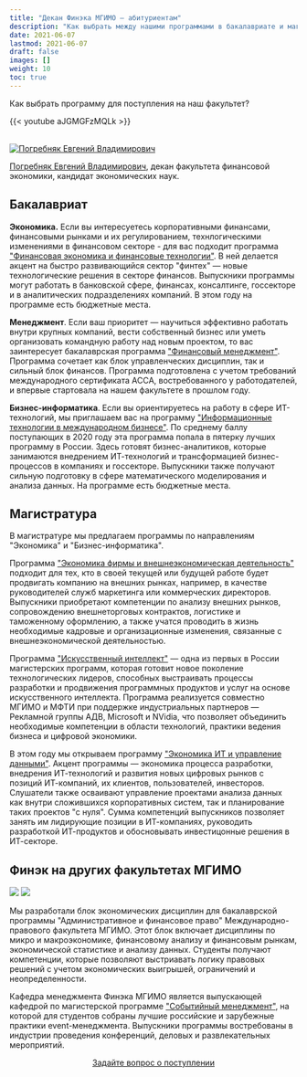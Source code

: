 ```yaml
---
title: "Декан Финэка МГИМО — абитуриентам"
description: "Как выбрать между нашими программами в бакалавриате и магистратуре - для кого какие программы подходят?"
date: 2021-06-07
lastmod: 2021-06-07
draft: false
images: []
weight: 10
toc: true
---
```


Как выбрать программу для поступления на наш факультет?

{{< youtube aJGMGFzMQLk >}}

<br>

<a href="https://mgimo.ru/people/pogrebnyak/" class="float-left mr-3 pt-2">
<img
    src="https://mgimo.ru/upload/iblock/341/pogrebnyak.jpg"
    alt="Погребняк Евгений Владимирович"
    title="Погребняк Евгений Владимирович"
    class="rounded-photo"
/>
</a>

[Погребняк Евгений Владимирович](https://mgimo.ru/people/pogrebnyak/), декан факультета финансовой экономики, кандидат экономических наук.

[econ]: /program/undergrad/economics
[management]: /program/undergrad/management
[itmb]: /program/undergrad/itmb
[ai]: https://ai.mgimo.ru
[ved]: /program/graduate/firm-economics-ved
[it]: /program/graduate/it-economics-and-data-management
[event]: https://event.mgimo.ru/
[emba]: /program/executive/emba

## Бакалавриат

**Экономика.** Если вы интересуетесь корпоративными финансами, финансовыми рынками и их регулированием, технлогическими изменениями в финансовом секторе - для вас подходит программа ["Финансовая экономика и финансовые технологии"][econ]. В ней делается акцент на быстро развивающийся сектор "финтех" — новые технологические решения в секторе финансов. Выпускники программы могут работать в банковской сфере, финансах, консалтинге, госсекторе и в аналитических подразделениях компаний. В этом году на программе есть бюджетные места.

**Менеджмент**. Если ваш приоритет — научиться эффективно работать внутри крупных компаний, вести собственный бизнес или уметь организовать командную работу над новым проектом, то вас заинтересует бакалаврская программа ["Финансовый менеджмент"][management]. Программа сочетает как блок управленческих дисциплин, так и сильный блок финансов. Программа подготовлена с учетом требований международного сертификата ACCA, востребованного у работодателей, и впервые стартовала на нашем факультете в прошлом году.

**Бизнес-информатика**. Если вы ориентируетесь на работу в сфере ИТ-технологий, мы приглашаем вас на программу ["Информационные технологии в международном бизнесе"][itmb]. По среднему баллу поступающих в 2020 году эта программа попала в пятерку лучших программу в России. Здесь готовят бизнес-аналитиков, которые занимаются внедрением ИТ-технологий и трансформацией бизнес-процессов в компаниях и госсекторе. Выпускники также получают сильную подготовку в сфере математического моделирования и анализа данных. На программе есть бюджетные места.

## Магистратура

В магистратуре мы предлагаем программы по направлениям "Экономика" и "Бизнес-информатика".

Программа ["Экономика фирмы и внешнеэкономическая деятельность"][ved] подходит для тех, кто в своей текущей или будущей работе будет продвигать компанию на внешних рынках, например, в качестве руководителей служб маркетинга или коммерческих директоров. Выпускники приобретают компетенции по анализу внешних рынков, сопровождению внешнеторговых контрактов, логистике и таможенному оформлению, а также учатся проводить в жизнь необходимые кадровые и организационные изменения, связанные с внешнеэкономической деятельностью.

Программа ["Искусственный интеллект"][ai] — одна из первых в России магистерских программ, которая готовит новое поколение технологических лидеров, способных выстраивать процессы разработки и продвижения программных продуктов и услуг на основе искусственного интеллекта. Программа реализуется совместно МГИМО и МФТИ при поддержке индустриальных партнеров — Рекламной группы АДВ, Microsoft и NVidia, что позволяет объединить необходимые компетенции в области технологий, практики ведения бизнеса и цифровой экономики.

В этом году мы открываем программу ["Экономика ИТ и управление данными"][it]. Акцент программы — экономика процесса разработки, внедрения ИТ-технологий и развития новых цифровых рынков с позиций ИТ-компаний, их клиентов, пользователей, инвесторов. Слушатели также осваивают управление проектами анализа данных как внутри сложившихся корпоративных систем, так и планирование таких проектов "с нуля". Сумма компетенций выпускников позволяет занять им лидирующие позиции в ИТ-компаниях, руководить разработкой ИТ-продуктов и обосновывать инвестицонные решения в ИТ-секторе.

## Финэк на других факультетах МГИМО

![](https://img.shields.io/badge/Административное_и_финансовое_право-blue)
[![](https://img.shields.io/badge/Событийный_менеджмент-005E7C)][event]

<!--
[![](https://img.shields.io/badge/Executive_MBA-F93943)][emba]
-->

Мы разработали блок экономических дисциплин для бакалаврской программы
"Административное и финансовое право" Международно-правового факультета МГИМО.
Этот блок включает дисциплины по микро и макроэкономике, финансовому анализу
и финансовым рынкам, экономической статистике и анализу данных.
Студенты получают компетенции, которые позволяют выстриавать логику правовых решений с учетом экономических выигрышей, ограничений и неопределенности.

<!--
Кафедра менеджмента Финэка МГИМО - выпускающая кафедра программы
"Событийный менеджмент", посвященной индустрии деловых и развлекательных мероприятий.
-->

Кафедра менеджмента Финэка МГИМО является выпускающей кафедрой по магистерской программе ["Событийный менеджмент"][event], на которой для студентов собраны лучшие российские и зарубежные практики event-менеджмента. Выпускники программы востребованы в индустрии проведения конференций, деловых и развлекательных мероприятий.

<!---

Декан Финэка Е.В. Погребняк - научный рукводитель программы Executive MBA
"Трансформация бизнеса и финансовые технологии" Школы бизнеса и международных компетенций МГИМО.

-->

<div align="center">
<a class="btn btn-primary btn-lg px-4 mb-2"  href="https://forms.gle/tRBb3VAGNyV53uAv5" role="button">Задайте вопрос о поступлении</a>
</div>

<!--

1. Здесь должен быть в маркдауне
текст интервью из https://mgimo.ru/study/faculty/ffe/
или из: https://odin.mgimo.ru/nov-pod-mgimo/3924-dekan-e-v-pogrebnyak-abiturientam-fakulteta-finansovoj-ekonomiki

2. Здесь должно быть декабрьское видео
на основе которого сделано интервью.
https://www.youtube.com/watch?v=aJGMGFzMQLk&t=1s

-->
